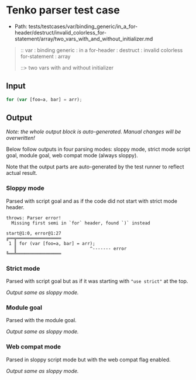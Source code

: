 # Tenko parser test case

- Path: tests/testcases/var/binding_generic/in_a_for-header/destruct/invalid_colorless_for-statement/array/two_vars_with_and_without_initializer.md

> :: var : binding generic : in a for-header : destruct : invalid colorless for-statement : array
>
> ::> two vars with and without initializer

## Input

`````js
for (var [foo=a, bar] = arr);
`````

## Output

_Note: the whole output block is auto-generated. Manual changes will be overwritten!_

Below follow outputs in four parsing modes: sloppy mode, strict mode script goal, module goal, web compat mode (always sloppy).

Note that the output parts are auto-generated by the test runner to reflect actual result.

### Sloppy mode

Parsed with script goal and as if the code did not start with strict mode header.

`````
throws: Parser error!
  Missing first semi in `for` header, found `)` instead

start@1:0, error@1:27
╔══╦═════════════════
 1 ║ for (var [foo=a, bar] = arr);
   ║                            ^------- error
╚══╩═════════════════

`````

### Strict mode

Parsed with script goal but as if it was starting with `"use strict"` at the top.

_Output same as sloppy mode._

### Module goal

Parsed with the module goal.

_Output same as sloppy mode._

### Web compat mode

Parsed in sloppy script mode but with the web compat flag enabled.

_Output same as sloppy mode._

